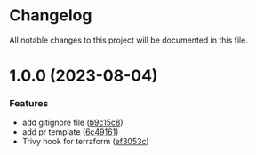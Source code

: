 # Changelog

All notable changes to this project will be documented in this file.

# 1.0.0 (2023-08-04)


### Features

* add gitignore file ([b9c15c8](https://github.com/Sensedia/pre-commit/commit/b9c15c8228bbe45de0ab398ad619c2b303395499))
* add pr template ([6c49161](https://github.com/Sensedia/pre-commit/commit/6c49161c091a4d3d73f8e648ea5ff2bedfccc90e))
* Trivy hook for terraform ([ef3053c](https://github.com/Sensedia/pre-commit/commit/ef3053c6046485bf703df84a62f5e3b4cd8834b6))
